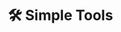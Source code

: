 ---
title: "🛠️ Simple Tools"
image: "/assets/images/projects/simple_tools.png"
release: 2021-22
link: https://github.gerardgascon.com/SimpleTools
description: Made during the Game Jams for the Game Jams, Simple Tools is a bunch of simple and useful tools to use in your Unity projects, with the main goal of making them simple and as fast as possible to implement.
short-description: Set of unity tools for the game jams.
remarkable: true
---